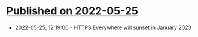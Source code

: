 # [Published on 2022-05-25](index.md)

* [2022-05-25, 12:19:00](https://news.ycombinator.com/item?id=31503451) - [HTTPS Everywhere will sunset in January 2023](https://www.eff.org/https-everywhere/set-https-default-your-browser)
